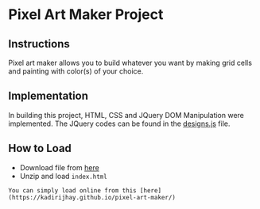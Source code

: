 # Pixel Art Maker Project

## Instructions
Pixel art maker allows you to build whatever you want by making grid cells and painting with color(s) of your choice.

## Implementation
In building this project, HTML, CSS and JQuery DOM Manipulation were implemented.
The JQuery codes can be found in the [designs.js](designs.js) file.

## How to Load
* Download file from [here](https://github.com/KadiriJhay/pixel-art-maker/archive/master.zip)
* Unzip and load `index.html`

`You can simply load online from this [here](https://kadirijhay.github.io/pixel-art-maker/)`
